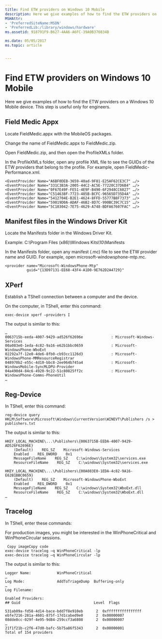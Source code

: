 ```yaml
---
title: Find ETW providers on Windows 10 Mobile
description: Here we give examples of how to find the ETW providers on a Windows 10 Mobile device.
MSHAttr:
- 'PreferredSiteName:MSDN'
- 'PreferredLib:/library/windows/hardware'
ms.assetid: 918791F9-B627-4AA6-A6FC-39A0B376834B

ms.date: 05/05/2017
ms.topic: article


---
```


# Find ETW providers on Windows 10 Mobile


Here we give examples of how to find the ETW providers on a Windows 10 Mobile device. This step is useful only for engineers.

## Field Medic Appx


Locate FieldMedic.appx with the MobileOS packages.

Change the name of FieldMedic.appx to FieldMedic.zip.

Open FieldMedic.zip, and then open the ProfileXMLs folder.

In the ProfileXMLs folder, open any profile XML file to see the GUIDs of the ETW providers that belong to the profile. For example, open FieldMedic-Performance.xml.

```
<EventProvider Name="A6BF0DEB-3659-40ad-9F81-E25AF62CE3C7" …/>
<EventProvider Name="331C3B3A-2005-44C2-AC5E-77220C37D6B4" …/>
<EventProvider Name="0F67E49F-FE51-4E9F-B490-6F2948CC6027" …/>
<EventProvider Name="C514638F-7723-485B-BCFC-96565D735D4A" …/>
<EventProvider Name="5412704E-B2E1-4624-8FFD-55777B8F7373" …/>
<EventProvider Name="59819D0A-ADAF-46B2-8D7C-990BC39C7C15" …/>
<EventProvider Name="5C103042-7E75-4629-A748-BDFA67607FAC" …/>
```

## Manifest files in the Windows Driver Kit


Locate the Manifests folder in the Windows Driver Kit.

Example: C:\\Program Files (x86)\\Windows Kits\\10\\Manifests

In the Manifests folder, open any manifest (.mc) file to see the ETW provider name and GUID. For example, open microsoft-windowsphone-mtp.mc.

```
<provider name="Microsoft-WindowsPhone-Mtp"
          guid="{13D97131-EE68-43F4-A1D0-9E762D2A4729}"
```

## XPerf


Establish a TShell connection between a computer and the device.

On the computer, in TShell, enter this command:

```
exec-device xperf –providers I
```

The output is similar to this:

```
…
0063715b-eeda-4007-9429-ad526f62696e             : Microsoft-Windows-Services
00a083e0-1eda-4c82-9a16-e62b1bbc0659             : Microsoft-WindowsPhone-WboExt
02292a7f-12e0-4de6-8fb0-cb93cc1126d3             : Microsoft-WindowsPhone-MMResourceRegistrar
048970b2-e55c-4d10-bbc8-2ee964b745a4             : Microsoft-WindowsMobile-SyncMLDPU-Provider
04a490d4-84c6-4920-9c22-51c80825ff2c             : Microsoft-WindowsPhone-Comms-PhoneUtil
…
```

## Reg-Device


In TShell, enter this command:

```
reg-device query HKLM\Software\Microsoft\Windows\CurrentVersion\WINEVT\Publishers /s > publishers.txt
```

The output is similar to this:

```
HKEY_LOCAL_MACHINE\...\Publishers\{0063715B-EEDA-4007-9429-AD526F62696E}
    (Default)    REG_SZ    Microsoft-Windows-Services
    Enabled    REG_DWORD    0x1
    MessageFileName    REG_SZ    C:\windows\System32\services.exe
    ResourceFileName    REG_SZ    C:\windows\System32\services.exe

HKEY_LOCAL_MACHINE\...\Publishers\{00A083E0-1EDA-4c82-9A16-E62B1BBC0659}
    (Default)    REG_SZ    Microsoft-WindowsPhone-WboExt
    Enabled    REG_DWORD    0x1
    MessageFileName    REG_SZ    C:\windows\System32\WboExt.dll
    ResourceFileName    REG_SZ    C:\windows\System32\WboExt.dll
…
```

## Tracelog


In TShell, enter these commands:

For production images, you might be interested in the WinPhoneCritical and WinPhoneCircular sessions.

```
 Copy imageCopy code  
exec-device tracelog –q WinPhoneCritical -lp
exec-device tracelog –q WinPhoneCircular -lp
```

The output is similar to this:

```
Logger Name:            WinPhoneCritical
…
Log Mode:               AddToTriageDump  Buffering-only
…
Log Filename:

Enabled Providers:
## Guid                                  Level  Flags

531ab09a-fd58-4d14-bace-bdd7f8e910eb      2  0xffffffffffffffff
ebfe7216-281a-4601-875f-17d1cabed9e0      2  0x00000007
08dde8cc-029f-4e95-9d84-259ccf3a6808      2  0x00000007
…
21f1f21b-c2f6-47d0-bafc-5b75a86f5343      2  0x00000001
Total of 154 providers
```

 

 






